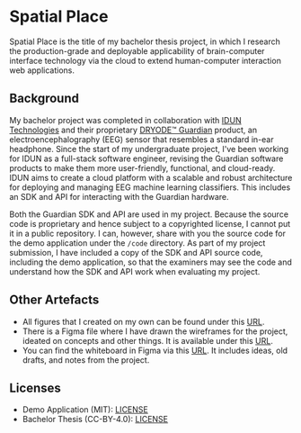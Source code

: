 # Spatial Place

Spatial Place is the title of my bachelor thesis project, in which I research the production-grade and deployable applicability of brain-computer interface technology via the cloud to extend human-computer interaction web applications.

## Background

My bachelor project was completed in collaboration with [IDUN Technologies](https://iduntechnologies.com) and their proprietary [DRYODE™ Guardian](https://iduntechnologies.com/guardian-dev-kit) product, an electroencephalography (EEG) sensor that resembles a standard in-ear headphone. Since the start of my undergraduate project, I've been working for IDUN as a full-stack software engineer, revising the Guardian software products to make them more user-friendly, functional, and cloud-ready. IDUN aims to create a cloud platform with a scalable and robust architecture for deploying and managing EEG machine learning classifiers. This includes an SDK and API for interacting with the Guardian hardware.

Both the Guardian SDK and API are used in my project. Because the source code is proprietary and hence subject to a copyrighted license, I cannot put it in a public repository. I can, however, share with you the source code for the demo application under the `/code` directory. As part of my project submission, I have included a copy of the SDK and API source code, including the demo application, so that the examiners may see the code and understand how the SDK and API work when evaluating my project.

## Other Artefacts

- All figures that I created on my own can be found under this [URL](https://www.figma.com/file/lSKhgYwDk9KIQbGooflm4X/figures?node-id=0%3A1).
- There is a Figma file where I have drawn the wireframes for the project, ideated on concepts and other things. It is available under this [URL](https://www.figma.com/file/ilbGE5j3KZB1TUZwYX7FJm/ideation?node-id=103%3A2).
- You can find the whiteboard in Figma via this [URL](https://www.figma.com/file/bYgmQkS6tlizeVgHK3YWT1/whiteboard?node-id=0%3A1). It includes ideas, old drafts, and notes from the project.

## Licenses

- Demo Application (MIT): [LICENSE](/code/LICENSE)
- Bachelor Thesis (CC-BY-4.0): [LICENSE](/thesis/LICENSE)
